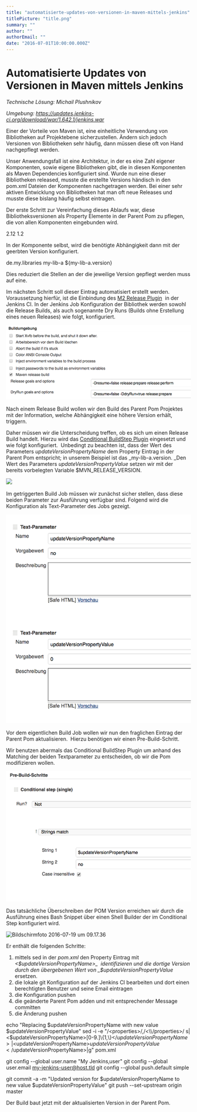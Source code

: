 ```yaml
---
title: "automatisierte-updates-von-versionen-in-maven-mittels-jenkins"
titlePicture: "title.png"
summary: ""
author: ""
authorEmail: ""
date: "2016-07-01T10:00:00.000Z"
---
```

Automatisierte Updates von Versionen in Maven mittels Jenkins
=============================================================

_Technische Lösung: Michail Plushnikov_

_Umgebung: https://updates.jenkins-ci.org/download/war/1.642.1/jenkins.war_

Einer der Vorteile von Maven ist, eine einheitliche Verwendung von Bibliotheken auf Projektebene sicherzustellen. Ändern sich jedoch Versionen von Bibliotheken sehr häufig, dann müssen diese oft von Hand nachgepflegt werden.

Unser Anwendungsfall ist eine Architektur, in der es eine Zahl eigener Komponenten, sowie eigene Bibliotheken gibt, die in diesen Komponenten als Maven Dependencies konfiguriert sind. Wurde nun eine dieser Bibliotheken released, musste die erstellte Versions händisch in den pom.xml Dateien der Komponenten nachgetragen werden. Bei einer sehr aktiven Entwicklung von Bibliotheken hat man oft neue Releases und musste diese bislang häufig selbst eintragen.

Der erste Schritt zur Vereinfachung dieses Ablaufs war, diese Bibliotheksversionen als Property Elemente in der Parent Pom zu pflegen, die von allen Komponenten eingebunden wird.

<properties>
<!--My-Dependencies-->
<my-lib-a.version>2.12</my-lib-a.version>
<my-lib-b.version>1.2</my-lib-b.version>
</properties>

In der Komponente selbst, wird die benötigte Abhängigkeit dann mit der geerbten Version konfiguriert.

<dependency>
    <groupId>de.my.libraries</groupId>
    <artifactId>my-lib-a</artifactId>
    <version>${my-lib-a.version}</version>
</dependency>

Dies reduziert die Stellen an der die jeweilige Version gepflegt werden muss auf eine.

Im nächsten Schritt soll dieser Eintrag automatisiert erstellt werden. Voraussetzung hierfür, ist die Einbindung des [M2 Release Plugin](https://wiki.jenkins-ci.org/display/JENKINS/M2+Release+Plugin)  in der Jenkins CI. In der Jenkins Job Konfiguration der Bibliothek werden sowohl die Release Builds, als auch sogenannte Dry Runs (Builds ohne Erstellung eines neuen Releases) wie folgt, konfiguriert.

![](Bildschirmfoto-2016-07-19-um-09.22.27.png)

Nach einem Release Build wollen wir den Build des Parent Pom Projektes mit der Information, welche Abhängigkeit eine höhere Version erhält, triggern.

Daher müssen wir die Unterscheidung treffen, ob es sich um einen Release Build handelt. Hierzu wird das [Conditional BuildStep Plugin](https://wiki.jenkins-ci.org/display/JENKINS/Conditional+BuildStep+Plugin) eingesetzt und wie folgt konfiguriert.  Unbedingt zu beachten ist, dass der Wert des Parameters _updateVersionPropertyName_ dem Property Eintrag in der Parent Pom entspricht; in unserem Beispiel ist das _my-lib-a.version. _Den Wert des Parameters _updateVersionPropertyValue_ setzen wir mit der bereits vorbelegten Variable $MVN\_RELEASE\_VERSION.

![](Bildschirmfoto-2016-07-19-um-08.55.02-1024x482.png)

Im getriggerten Build Job müssen wir zunächst sicher stellen, dass diese beiden Parameter zur Ausführung verfügbar sind. Folgend wird die Konfiguration als Text-Parameter des Jobs gezeigt.

![](Bildschirmfoto-2016-07-19-um-08.59.59.png)

Vor dem eigentlichen Build Job wollen wir nun den fraglichen Eintrag der Parent Pom aktualisieren.  Hierzu benötigen wir einen Pre-Build-Schritt.

Wir benutzen abermals das Conditional BuildStep Plugin um anhand des Matching der beiden Textparameter zu entscheiden, ob wir die Pom modifizieren wollen.

![Bildschirmfoto 2016-07-19 um 09.12.59](Bildschirmfoto-2016-07-19-um-09.12.59.png)

Das tatsächliche Überschreiben der POM Version erreichen wir durch die Ausführung eines Bash Snippet über einen Shell Builder der im Conditional Step konfiguriert wird.

![Bildschirmfoto 2016-07-19 um 09.17.36](Bildschirmfoto-2016-07-19-um-09.17.36-300x54.png)

Er enthält die folgenden Schritte:

1.  mittels sed in der _pom.xml_ den Property Eintrag mit _<$updateVersionPropertyName>_  identifizieren und die dortige Version durch den übergebenen Wert von _$updateVersionPropertyValue_ ersetzen.
2.  die lokale git Konfiguration auf der Jenkins CI bearbeiten und dort einen berechtigten Benutzer und seine Email eintragen
3.  die Konfiguration pushen
4.  die geänderte Parent Pom adden und mit entsprechender Message committen
5.  die Änderung pushen

echo "Replacing $updateVersionPropertyName with new value $updateVersionPropertyValue"
sed -i -e "/<properties>/,/<\\/properties>/ s|<$updateVersionPropertyName>\[0-9.\]\\{1,\\}</$updateVersionPropertyName>|<$updateVersionPropertyName>$updateVersionPropertyValue</$updateVersionPropertyName>|g" pom.xml

git config --global user.name "My Jenkins‚user"
git config --global user.email my-jenkins-user@host.tld
git config --global push.default simple

git commit -a -m "Updated version for $updateVersionPropertyName to new value $updateVersionPropertyValue"
git push --set-upstream origin master

Der Build baut jetzt mit der aktualisierten Version in der Parent Pom.
